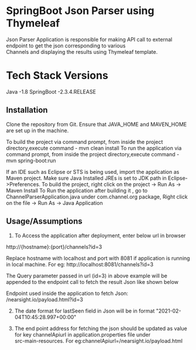 # SpringBoot Json Parser using Thymeleaf

  Json Parser Application is responsible for making API call to external endpoint to get the json corresponding to various      
  Channels and displaying the results using Thymeleaf template.

# Tech Stack Versions

  Java -1.8
  SpringBoot -2.3.4.RELEASE


## Installation

  Clone the repository from Git.
  Ensure that JAVA_HOME and MAVEN_HOME are set up in the machine.

  To build the project via command prompt, from inside the project directory,execute command - mvn clean install
  To run the application via command prompt, from inside the project directory,execute command - mvn spring-boot:run


  If an IDE such as Eclipse or STS is being used, import the application as Maven project.
  Make sure Java Installed JREs is set to JDK path in Eclipse->Preferences.
  To build the project, right click on the project -> Run As -> Maven Install
  To Run the application after building it , go to ChannelParserApplication.java under com.channel.org package,
  Right click on the file -> Run As -> Java Application


## Usage/Assumptions

   1. To Access the application after deployment, enter below url in browser

   http://{hostname}:{port}/channels?id=3

   Replace hostname with localhost and port with 8081 if application is running in local machine.
   For eg: http://localhost:8081/channels?id=3

   The Query parameter passed in url (id=3) in above example will be appended to the endpoint
   call to fetch the result Json like shown below

   Endpoint used inside the application to fetch Json: /nearsight.io/payload.html?id=3
   
   2. The date format for lastSeen field in Json will be in format "2021-02-04T10:45:28.997+00:00"
   
   3. The end point address for fetching the json should be updated as value for key channelApiurl in application.properties file under    
      src-main-resources.
      For eg:channelApiurl=/nearsight.io/payload.html



 



